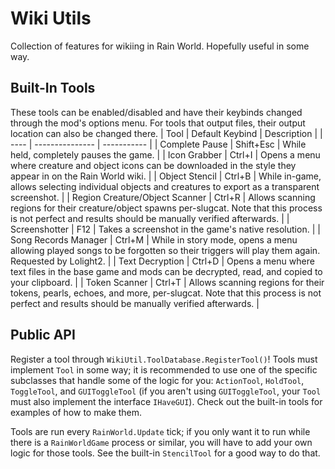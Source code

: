 # Wiki Utils
Collection of features for wikiing in Rain World. Hopefully useful in some way.

## Built-In Tools
These tools can be enabled/disabled and have their keybinds changed through the mod's options menu. For tools that output files, their output location can also be changed there.
| Tool | Default Keybind | Description |
| ---- | --------------- | ----------- |
| Complete Pause | Shift+Esc | While held, completely pauses the game. |
| Icon Grabber | Ctrl+I | Opens a menu where creature and object icons can be downloaded in the style they appear in on the Rain World wiki. |
| Object Stencil | Ctrl+B | While in-game, allows selecting individual objects and creatures to export as a transparent screenshot. |
| Region Creature/Object Scanner | Ctrl+R | Allows scanning regions for their creature/object spawns per-slugcat. Note that this process is not perfect and results should be manually verified afterwards. |
| Screenshotter | F12 | Takes a screenshot in the game's native resolution. |
| Song Records Manager | Ctrl+M | While in story mode, opens a menu allowing played songs to be forgotten so their triggers will play them again. Requested by Lolight2. |
| Text Decryption | Ctrl+D | Opens a menu where text files in the base game and mods can be decrypted, read, and copied to your clipboard. |
| Token Scanner | Ctrl+T | Allows scanning regions for their tokens, pearls, echoes, and more, per-slugcat. Note that this process is not perfect and results should be manually verified afterwards. |

## Public API
Register a tool through `WikiUtil.ToolDatabase.RegisterTool()`! Tools must implement `Tool` in some way; it is recommended to use one of the specific subclasses that handle some of the logic for you: `ActionTool`, `HoldTool`, `ToggleTool`, and `GUIToggleTool` (if you aren't using `GUIToggleTool`, your `Tool` must also implement the interface `IHaveGUI`). Check out the built-in tools for examples of how to make them.

Tools are run every `RainWorld.Update` tick; if you only want it to run while there is a `RainWorldGame` process or similar, you will have to add your own logic for those tools. See the built-in `StencilTool` for a good way to do that.
